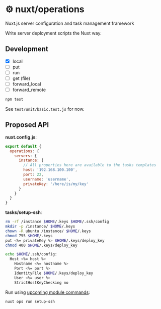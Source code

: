 <p align="center">
  <h1>⚙ nuxt/operations</h1>
  <span>Nuxt.js server configuration and task management framework</span>
</p>

Write server deployment scripts the Nuxt way.

## Development

- [x] local
- [ ] put
- [ ] run
- [ ] get (file)
- [ ] forward_local
- [ ] forward_remote

```js
npm test
```

See `test/unit/basic.test.js` for now.

## Proposed API

**nuxt.config.js**:

```js
export default {
  operations: {
    servers: {
      instance: {
        // All properties here are available to the tasks templates
        host: '192.168.100.100',
        port: 22,
        username: 'username',
        privateKey: '/here/is/my/key'
      }
    }
  }
}
```

**tasks/setup-ssh**:

```sh
rm -rf /instance $HOME/.keys $HOME/.ssh/config
mkdir -p /instance/ $HOME/.keys
chown -R ubuntu /instance/ $HOME/.keys
chmod 755 $HOME/.keys
put <%= privateKey %> $HOME/.keys/deploy_key
chmod 400 $HOME/.keys/deploy_key

echo $HOME/.ssh/config:
  Host <%= host %>
    Hostname <%= hostname %>
    Port <%= port %>
    IdentityFile $HOME/.keys/deploy_key
    User <%= user %>
    StrictHostKeyChecking no
```

Run using [upcoming module commands](https://github.com/nuxt/nuxt.js/pull/4314):

```sh
nuxt ops run setup-ssh
```
